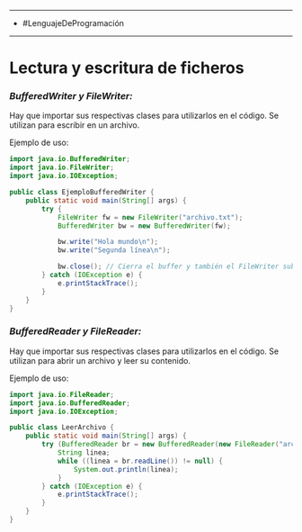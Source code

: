 - --- 
- #LenguajeDeProgramación 
- ---

# Lectura y escritura de ficheros

### *BufferedWriter y FileWriter:*

Hay que importar sus respectivas clases para utilizarlos en el código. Se utilizan para escribir en un archivo. 

Ejemplo de uso:
``` java
import java.io.BufferedWriter;
import java.io.FileWriter;
import java.io.IOException;

public class EjemploBufferedWriter {
    public static void main(String[] args) {
        try {
            FileWriter fw = new FileWriter("archivo.txt");
            BufferedWriter bw = new BufferedWriter(fw);

            bw.write("Hola mundo\n");
            bw.write("Segunda línea\n");

            bw.close(); // Cierra el buffer y también el FileWriter subyacente
        } catch (IOException e) {
            e.printStackTrace();
        }
    }
}

```


### *BufferedReader y FileReader:*

Hay que importar sus respectivas clases para utilizarlos en el código. Se utilizan para abrir un archivo y leer su contenido.

Ejemplo de uso:
``` java
import java.io.FileReader;
import java.io.BufferedReader;
import java.io.IOException;

public class LeerArchivo {
    public static void main(String[] args) {
        try (BufferedReader br = new BufferedReader(new FileReader("archivo.txt"))) {
            String linea;
            while ((linea = br.readLine()) != null) {
                System.out.println(linea);
            }
        } catch (IOException e) {
            e.printStackTrace();
        }
    }
}

```


